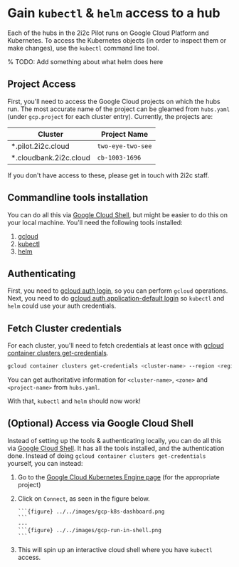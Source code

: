 # Gain `kubectl` & `helm` access to a hub

Each of the hubs in the 2i2c Pilot runs on Google Cloud Platform and Kubernetes.
To access the Kubernetes objects (in order to inspect them or make changes), use
the `kubectl` command line tool.

% TODO: Add something about what helm does here

## Project Access

First, you'll need to access the Google Cloud projects on which the hubs run. The most accurate name
of the project can be gleamed from `hubs.yaml` (under `gcp.project` for each cluster entry). Currently,
the projects are:

| Cluster | Project Name |
| - | - |
| *.pilot.2i2c.cloud | `two-eye-two-see` |
| *.cloudbank.2i2c.cloud | `cb-1003-1696` |

If you don't have access to these, please get in touch with 2i2c staff.


## Commandline tools installation

You can do all this via [Google Cloud Shell](https://cloud.google.com/shell),
but might be easier to do this on your local machine. You'll need the following
tools installed:

1. [gcloud](https://cloud.google.com/sdk)
2. [kubectl](https://kubernetes.io/docs/tasks/tools/install-kubectl/)
3. [helm](https://helm.sh/)

## Authenticating

First, you need to [gcloud auth login](https://cloud.google.com/sdk/docs/authorizing#authorizing_with_a_user_account),
so you can perform `gcloud` operations. Next, you need to do [gcloud auth application-default login](https://cloud.google.com/sdk/gcloud/reference/auth/application-default/login)
so `kubectl` and `helm` could use your auth credentials.

## Fetch Cluster credentials

For each cluster, you'll need to fetch credentials at least once with [gcloud container clusters get-credentials](https://cloud.google.com/sdk/gcloud/reference/container/clusters/get-credentials).

```bash
gcloud container clusters get-credentials <cluster-name> --region <region> --project <project-name>
```

You can get authoritative information for `<cluster-name>`, `<zone>` and `<project-name>` from
`hubs.yaml`.

With that, `kubectl` and `helm` should now work! 

## (Optional) Access via Google Cloud Shell

Instead of setting up the tools & authenticating locally, you can do all this via
[Google Cloud Shell](https://cloud.google.com/shell). It has all the tools installed,
and the authentication done. Instead of doing `gcloud container clusters get-credentials`
yourself, you can instead:


1. Go to the [Google Cloud Kubernetes Engine page](https://console.cloud.google.com/kubernetes/list) (for the appropriate project)

2. Click on `Connect`, as seen in the figure below.

   ````{panels}
   ```{figure} ../../images/gcp-k8s-dashboard.png
   ```
   ---
   ```{figure} ../../images/gcp-run-in-shell.png
   ```
   ````

3. This will spin up an interactive cloud shell where you have `kubectl` access.
